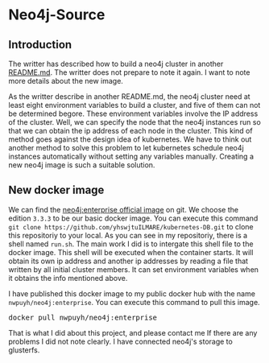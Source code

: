 # Neo4j-Source
<h2>Introduction</h2>
<p>The writter has described how to build a neo4j cluster in another <a href="https://github.com/yhswjtuILMARE/kubernetes-DB
/blob/master/README.md">README.md</a>. The writter does not prepare to note it again. I want to note more details about the new 
image.</p>
<p>As the writter describe in another README.md, the neo4j cluster need at least eight environment variables to build a cluster, and five of them can not be determined begore. These environment variables involve the IP address of the cluster. Well, we can specify the node that the neo4j instances run so that we can obtain the ip address of each node in the cluster. This kind of method goes against the design idea of kubernetes. We have to think out another method to solve this problem to let kubernetes schedule neo4j instances automatically without setting any variables manually. Creating a new neo4j image is such a suitable solution.</p>
<h2>New docker image</h2>
<p>We can find the <a href="https://github.com/neo4j/docker-neo4j-publish.git">neo4j:enterprise official image</a> on git. We choose the edition <code>3.3.3</code> to be our basic docker image. You can execute this command <code>git clone https://github.com/yhswjtuILMARE/kubernetes-DB.git</code> to clone this repositoriy to your local. As you can see in my repositoriy, there is a shell named <code>run.sh</code>. The main work I did is to intergate this shell file to the docker image. This shell will be executed when the container starts. It will obtain its own ip address and another ip addresses by reading a file that written by all initial cluster members. It can set environment variables when it obtains the info mentioned above.</p>
<p>I have published this docker image to my public docker hub with the name <code>nwpuyh/neo4j:enterprise</code>. You can execute this command to pull this image.</p>
<pre>
docker pull nwpuyh/neo4j:enterprise
</pre>
<p>That is what I did about this project, and please contact me If there are any problems I did not note clearly. I have connected neo4j's storage to glusterfs.</p>
